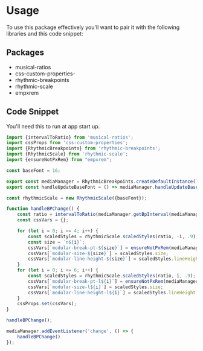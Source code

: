 # Usage

To use this package effectively you'll want to pair it with the following libraries and this code snippet:

## Packages

- musical-ratios
- css-custom-properties-
- rhythmic-breakpoints
- rhythmic-scale
- empxrem

## Code Snippet

You'll need this to run at app start up.

```js
import {intervalToRatio} from 'musical-ratios';
import cssProps from 'css-custom-properties';
import {RhythmicBreakpoints} from 'rhythmic-breakpoints';
import {RhythmicScale} from 'rhythmic-scale';
import {ensureNotPxRem} from "empxrem";

const baseFont = 16;

export const mediaManager = RhythmicBreakpoints.createDefaultInstance();
export const handleUpdateBaseFont = () => mediaManager.handleUpdateBaseFont();

const rhythmicScale = new RhythmicScale({baseFont});

function handleBPChange() {
    const ratio = intervalToRatio(mediaManager.getBpInterval(mediaManager.active));
    const cssVars = {};

    for (let i = 0; i <= 4; i++) {
        const scaledStyles = rhythmicScale.scaledStyles(ratio, -i, .9);
        const size = `n${i}`;
        cssVars[`modular-break-pt-${size}`] = ensureNotPxRem(mediaManager.shiftBreakpoint(mediaManager.active, -i), baseFont);
        cssVars[`modular-size-${size}`] = scaledStyles.size;
        cssVars[`modular-line-height-${size}`] = scaledStyles.lineHeight;
    }
    for (let i = 0; i <= 6; i++) {
        const scaledStyles = rhythmicScale.scaledStyles(ratio, i, .9);
        cssVars[`modular-break-pt-l${i}`] = ensureNotPxRem(mediaManager.shiftBreakpoint(mediaManager.active, i), baseFont);
        cssVars[`modular-size-l${i}`] = scaledStyles.size;
        cssVars[`modular-line-height-l${i}`] = scaledStyles.lineHeight;
    }
    cssProps.set(cssVars);
}

handleBPChange();

mediaManager.addEventListener('change', () => {
    handleBPChange()
});

```
